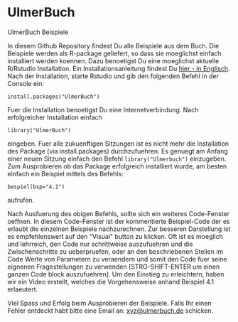 # UlmerBuch

UlmerBuch Beispiele

In diesem Github Repository findest Du alle Beispiele aus dem Buch. Die Beispiele werden als R-package geliefert, so dass sie moeglichst einfach installiert werden koennen. Dazu benoetigst Du eine moeglichst aktuelle R/Rstudio Installation. Ein Installationsanleitung findest Du [hier - in Englisch](https://rstudio-education.github.io/hopr/starting.html). Nach der Installation, starte Rstudio und gib den folgenden Befehl in der Console ein:

`install.packages("UlmerBuch")`

Fuer die Installation benoetigst Du eine Internetverbindung. Nach erfolgreicher Installation einfach

`library("UlmerBuch")`

eingeben. Fuer alle zukuenftigen Sitzungen ist es nicht mehr die Installation des Package (via install.packages) durchzufuehren. Es genuegt am Anfang einer neuen Sitzung einfach den Befehl `library("Ulmerbuch")` einzugeben. Zum Ausprobieren ob das Package erfolgreich installiert wurde, am besten einfach ein Beispiel mittels des Befehls:

`bespiel(bsp="4.1")`

aufrufen.

Nach Ausfuerung des obigen Befehls, sollte sich ein weiteres Code-Fenster oeffnen. In diesem Code-Fenster ist der kommentierte Beispiel-Code der es erlaubt die einzelnen Beispiele nachzurechnen. Zur besseren Darstellung ist es empfehlenswert auf den "Visual" button zu klicken. Oft ist es moeglich und lehrreich, den Code nur schrittweise auszufuehren und die Zwischenschritte zu ueberpruefen, oder an den beschriebenen Stellen im Code Werte von Parametern zu veraendern und somit den Code fuer seine eignenen Fragestellungen zu verwenden [STRG-SHIFT-ENTER um einen ganzen Code block auszufuehren]. Um den Einstieg zu erleichtern, haben wir ein Video erstellt, welches die Vorgehensweise anhand Beispiel 4.1 erlaeutert.

Viel Spass und Erfolg beim Ausprobieren der Beispiele. Falls Ihr einen Fehler entdeckt habt bitte eine Email an: [xyz\@ulmerbuch.de](xyz@ulmerbuch.de) schicken.
